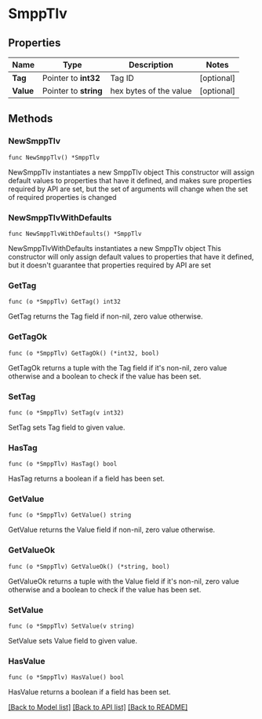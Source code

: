 # SmppTlv

## Properties

Name | Type | Description | Notes
------------ | ------------- | ------------- | -------------
**Tag** | Pointer to **int32** | Tag ID | [optional] 
**Value** | Pointer to **string** | hex bytes of the value | [optional] 

## Methods

### NewSmppTlv

`func NewSmppTlv() *SmppTlv`

NewSmppTlv instantiates a new SmppTlv object
This constructor will assign default values to properties that have it defined,
and makes sure properties required by API are set, but the set of arguments
will change when the set of required properties is changed

### NewSmppTlvWithDefaults

`func NewSmppTlvWithDefaults() *SmppTlv`

NewSmppTlvWithDefaults instantiates a new SmppTlv object
This constructor will only assign default values to properties that have it defined,
but it doesn't guarantee that properties required by API are set

### GetTag

`func (o *SmppTlv) GetTag() int32`

GetTag returns the Tag field if non-nil, zero value otherwise.

### GetTagOk

`func (o *SmppTlv) GetTagOk() (*int32, bool)`

GetTagOk returns a tuple with the Tag field if it's non-nil, zero value otherwise
and a boolean to check if the value has been set.

### SetTag

`func (o *SmppTlv) SetTag(v int32)`

SetTag sets Tag field to given value.

### HasTag

`func (o *SmppTlv) HasTag() bool`

HasTag returns a boolean if a field has been set.

### GetValue

`func (o *SmppTlv) GetValue() string`

GetValue returns the Value field if non-nil, zero value otherwise.

### GetValueOk

`func (o *SmppTlv) GetValueOk() (*string, bool)`

GetValueOk returns a tuple with the Value field if it's non-nil, zero value otherwise
and a boolean to check if the value has been set.

### SetValue

`func (o *SmppTlv) SetValue(v string)`

SetValue sets Value field to given value.

### HasValue

`func (o *SmppTlv) HasValue() bool`

HasValue returns a boolean if a field has been set.


[[Back to Model list]](../README.md#documentation-for-models) [[Back to API list]](../README.md#documentation-for-api-endpoints) [[Back to README]](../README.md)


